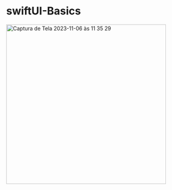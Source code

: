# swiftUI-Basics
<img width="426" alt="Captura de Tela 2023-11-06 às 11 35 29" src="https://github.com/victor-octavio/swiftUI-Basics/assets/112011196/9531cb7d-a626-4a55-a4b7-d6fe0460dc97">
